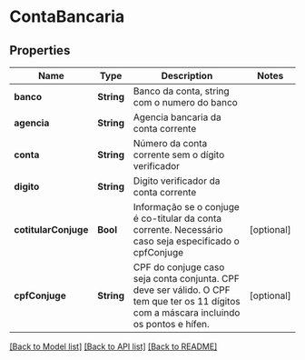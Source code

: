 # ContaBancaria

## Properties
Name | Type | Description | Notes
------------ | ------------- | ------------- | -------------
**banco** | **String** | Banco da conta, string com o numero do banco | 
**agencia** | **String** | Agencia bancaria da conta corrente | 
**conta** | **String** | Número da conta corrente sem o dígito verificador | 
**digito** | **String** | Digito verificador da conta corrente | 
**cotitularConjuge** | **Bool** | Informação se o conjuge é co-titular da conta corrente. Necessário caso seja especificado o cpfConjuge | [optional] 
**cpfConjuge** | **String** | CPF do conjuge caso seja conta conjunta. CPF deve ser válido. O CPF tem que ter os 11 dígitos com a máscara incluindo os pontos e hífen. | [optional] 

[[Back to Model list]](../README.md#documentation-for-models) [[Back to API list]](../README.md#documentation-for-api-endpoints) [[Back to README]](../README.md)


